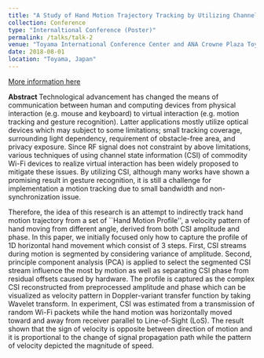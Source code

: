 ```yaml
---
title: "A Study of Hand Motion Trajectory Tracking by Utilizing Channel State Information of off-the-shelf Wi-Fi Devices"
collection: Conference
type: "Internaltional Conference (Poster)"
permalink: /talks/talk-2
venue: "Toyama International Conference Center and ANA Crowne Plaza Toyama"
date: 2018-08-01
location: "Toyama, Japan"
---
```


[More information here](http://www.piers.org/piers2018Toyama/)

<b> Abstract </b>
Technological advancement has changed the means of communication between human and computing devices from physical interaction (e.g. mouse and keyboard) to virtual interaction (e.g. motion tracking and gesture recognition). Latter applications mostly utilize optical devices which may subject to some limitations; small tracking coverage, surrounding light dependency, requirement of obstacle-free area, and privacy exposure. Since RF signal does not constraint by above limitations, various techniques of using channel state information (CSI) of commodity Wi-Fi devices to realize virtual interaction has been widely proposed to mitigate these issues. By utilizing CSI, although many works have shown a promising result in gesture recognition, it is still a challenge for implementation a motion tracking due to small bandwidth and non-synchronization issue. 

Therefore, the idea of this research is an attempt to indirectly track hand motion trajectory from a set of ``Hand Motion Profile'', a velocity pattern of hand moving from different angle, derived from both CSI amplitude and phase. In this paper, we initially focused only how to capture the profile of 1D horizontal hand movement which consist of 3 steps.  First, CSI streams during motion is segmented by considering variance of amplitude. Second, principle component analysis (PCA) is applied to select the segmented CSI stream influence the most by motion as well as separating CSI phase from residual offsets caused by hardware.  The profile is captured as the complex CSI reconstructed from preprocessed amplitude and phase which can be visualized as velocity pattern in Doppler-variant transfer function by taking Wavelet transform. In experiment, CSI was estimated from a transmission of random Wi-Fi packets while the hand motion was horizontally moved toward and away from receiver parallel to Line-of-Sight (LoS). The result shown that the sign of velocity is opposite between direction of motion and it is proportional to the change of signal propagation path while the pattern of velocity depicted the magnitude of speed.
